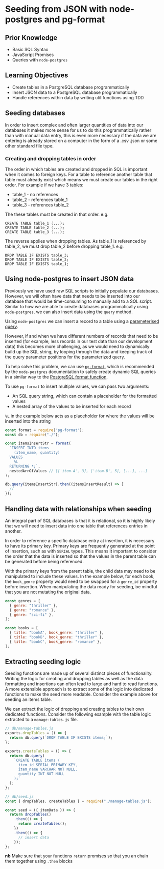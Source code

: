 # Seeding from JSON with node-postgres and pg-format

## Prior Knowledge

- Basic SQL Syntax
- JavaScript Promises
- Queries with `node-postgres`

## Learning Objectives

- Create tables in a PostgreSQL database programmatically
- Insert JSON data to a PostgreSQL database programmatically
- Handle references within data by writing util functions using TDD

## Seeding databases

In order to insert complex and often larger quantities of data into our databases it makes more sense for us to do this programmatically rather than with manual data entry, this is even more necessary if the data we are entering is already stored on a computer in the form of a .csv .json or some other standard file type.

### Creating and dropping tables in order

The order in which tables are created and dropped in SQL is important when it comes to foreign keys. For a table to reference another table that table must already exist which means we must create our tables in the right order. For example if we have 3 tables:

- table_1 - no references
- table_2 - references table_1
- table_3 - references table_2

The these tables must be created in that order. e.g.

```
CREATE TABLE table_1 (...);
CREATE TABLE table_2 (...);
CREATE TABLE table_3 (...);
```

The reverse applies when dropping tables. As table_1 is referenced by table_2, we must drop table_2 before dropping table_1. e.g.

```
DROP TABLE IF EXISTS table_3;
DROP TABLE IF EXISTS table_2;
DROP TABLE IF EXISTS table_1;
```

## Using node-postgres to insert JSON data

Previously we have used raw SQL scripts to initially populate our databases. However, we will often have data that needs to be inserted into our database that would be time-consuming to manually add to a SQL script. Similar to how we are able to create databases programmatically using `node-postgres`, we can also insert data using the `query` method.

Using `node-postgres` we can insert a record to a table using a [parameterised query](https://node-postgres.com/features/queries#parameterized-query).

However, if and when we have different numbers of records that need to be inserted (for example, less records in our test data than our development data) this becomes more challenging, as we would need to dynamically build up the SQL string, by looping through the data and keeping track of the query parameter positions for the parameterized query.

To help solve this problem, we can use [`pg-format`](https://www.npmjs.com/package/pg-format), which is recommended by the `node-postgres` documentation to safely create dynamic SQL queries in a similar way to the [PostgreSQL format function](https://www.postgresql.org/docs/9.3/functions-string.html#FUNCTIONS-STRING-FORMAT).

To use `pg-format` to insert multiple values, we can pass two arguments:

- An SQL query string, which can contain a placeholder for the formatted values
- A nested array of the values to be inserted for each record

`%L` in the example below acts as a placeholder for where the values will be inserted into the string

```js
const format = require("pg-format");
const db = require("./");

const itemsInsertStr = format(
  `INSERT INTO items
    (item_name, quantity)
  VALUES
    %L
  RETURNING *;`,
  nestedArrOfValues // [['item-A', 3], ['item-B', 5], [...], ...]
);

db.query(itemsInsertStr).then((itemsInsertResult) => {
  //
});
```

## Handling data with relationships when seeding

An integral part of SQL databases is that it is relational, so it is highly likely that we will need to insert data into one table that references entries in another.

In order to reference a specific database entry at insertion, it is necessary to have its primary key. Primary keys are frequently generated at the point of insertion, such as with `SERIAL` types. This means it important to consider the order that the data is inserted so that the values in the parent table can be generated before being referenced.

With the primary keys from the parent table, the child data may need to be manipulated to include these values. In the example below, for each book, the `book_genre` property would need to be swapped for a `genre_id` property before insertion. When manipulating the data ready for seeding, be mindful that you are not mutating the original data.

```js
const genres = [
  { genre: "thriller" },
  { genre: "romance" },
  { genre: "sci-fi" },
];

const books = [
  { title: "bookA", book_genre: "thriller" },
  { title: "bookB", book_genre: "thriller" },
  { title: "bookC", book_genre: "romance" },
];
```

## Extracting seeding logic

Seeding functions are made up of several distinct pieces of functionality. Writing the logic for creating and dropping tables as well as the data formatting and insertions can often lead to large and hard to read functions. A more extensible approach is to extract some of the logic into dedicated functions to make the seed more readable. Consider the example above for seeding an items table.

We can extract the logic of dropping and creating tables to their own dedicated functions. Consider the following example with the table logic extracted to a `manage-tables.js` file.

```js
// db/manage-tables.js
exports.dropTables = () => {
  return db.query(`DROP TABLE IF EXISTS items;`);
};

exports.createTables = () => {
  return db.query(
    `CREATE TABLE items (
      item_id SERIAL PRIMARY KEY,
      item_name VARCHAR NOT NULL,
      quantity INT NOT NULL
    );`
  );
};

// db/seed.js
const { dropTables, createTables } = require("./manage-tables.js");

const seed = ({ itemData }) => {
  return dropTables()
    .then(() => {
      return createTables();
    })
    .then(() => {
      // insert data
    });
};
```

**nb** Make sure that your functions `return` promises so that you an chain them together using `.then` blocks
